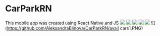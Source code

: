 # CarParkRN
This mobile app was created using React Native and JS
![](https://github.com/AleksandraBlinova/CarParkRN/blob/ReactNativeCarPark/contacts.PNG)
![](https://github.com/AleksandraBlinova/CarParkRN/blob/ReactNativeCarPark/home1.PNG)
![](https://github.com/AleksandraBlinova/CarParkRN/blob/ReactNativeCarPark/home2.PNG)
![](https://github.com/AleksandraBlinova/CarParkRN/blob/ReactNativeCarPark/menu.PNG)
![](https://github.com/AleksandraBlinova/CarParkRN/blob/ReactNativeCarPark/offers.PNG)
![](https://github.com/AleksandraBlinova/CarParkRN/avail cars1.PNG)

